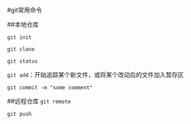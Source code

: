 #git常用命令

##本地仓库

`git init`

`git clone`

`git status`

`git add`：开始追踪某个新文件，或将某个改动后的文件加入暂存区

`git commit -m "some comment"`

##远程仓库
`git remote`

`git push`
